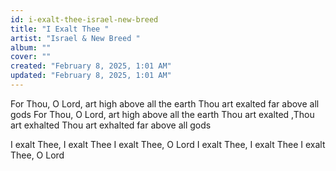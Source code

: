 ```yaml
---
id: i-exalt-thee-israel-new-breed
title: "I Exalt Thee "
artist: "Israel & New Breed "
album: ""
cover: ""
created: "February 8, 2025, 1:01 AM"
updated: "February 8, 2025, 1:01 AM"
---
```


For Thou, O Lord, art high above all the earth
Thou art exalted far above all gods
For Thou, O Lord, art high above all the earth
Thou art exalted ,Thou art exhalted 
Thou art exhalted far above all gods

I exalt Thee, I exalt Thee
I exalt Thee, O Lord
I exalt Thee, I exalt Thee
I exalt Thee, O Lord
